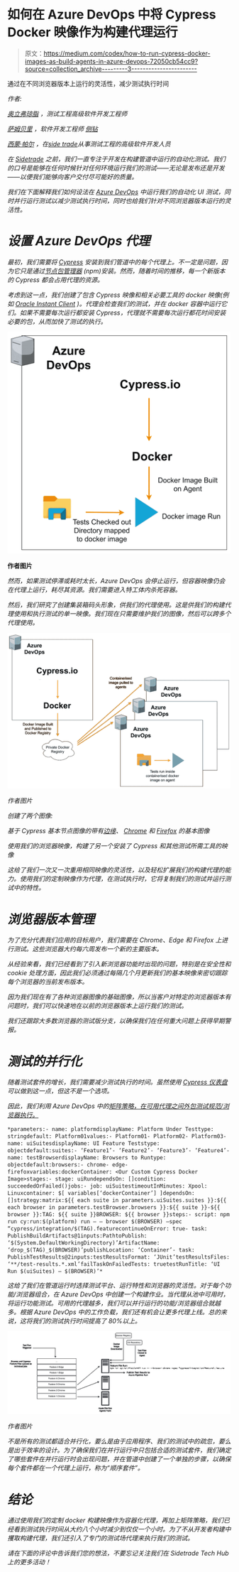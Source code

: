 # 如何在 Azure DevOps 中将 Cypress Docker 映像作为构建代理运行

> 原文：<https://medium.com/codex/how-to-run-cypress-docker-images-as-build-agents-in-azure-devops-72050cb54cc9?source=collection_archive---------3----------------------->

通过在不同浏览器版本上运行的灵活性，减少测试执行时间

*作者:*

[*奥立弗琼脂*](https://www.linkedin.com/in/oliver-agar-1a31445/) *，测试工程高级软件开发工程师*[](https://www.sidetrade.com/?utm_source=other&utm_medium=other&utm_campaign=Medium-Cypress-Azure)

*[*萨姆贝里*](https://www.linkedin.com/in/sam-berry98/) *，软件开发工程师* [*侧钻*](https://www.sidetrade.com/?utm_source=other&utm_medium=other&utm_campaign=Medium-Cypress-Azure)*

*[*西蒙·帕尔*](https://www.linkedin.com/in/drsimonparr) *，在*[*side trade*](https://www.sidetrade.com/?utm_source=other&utm_medium=other&utm_campaign=Medium-Cypress-Azure)从事测试工程的高级软件开发人员*

*在 [Sidetrade](https://www.sidetrade.com/?utm_source=other&utm_medium=other&utm_campaign=Medium-Cypress-Azure) 之前，我们一直专注于开发在构建管道中运行的自动化测试。我们的口号是能够在任何时候针对任何环境运行我们的测试——无论是发布还是开发——以便我们能够向客户交付尽可能好的质量。*

*我们在下面解释我们如何设法在 [Azure DevOps](https://azure.microsoft.com/en-us/services/devops/?nav=min#overview) 中运行我们的自动化 UI 测试，同时并行运行测试以减少测试执行时间，同时也给我们针对不同浏览器版本运行的灵活性。*

# *设置 Azure DevOps 代理*

*最初，我们需要将 [Cypress](https://www.cypress.io/) 安装到我们管道中的每个代理上。不一定是问题，因为它只是通过[节点包管理器](https://www.npmjs.com/) (npm)安装。然而，随着时间的推移，每一个新版本的 Cypress 都会占用代理的资源。*

*考虑到这一点，我们创建了包含 Cypress 映像和相关必要工具的 docker 映像(例如 [Oracle Instant Client](https://www.oracle.com/database/technologies/instant-client.html) )。代理会检查我们的测试，并在 docker 容器中运行它们。如果不需要每次运行都安装 Cypress，代理就不需要每次运行都花时间安装必要的包，从而加快了测试的执行。*

*![](img/1d52ee3b2fbddcdb8045f6fae5794800.png)*

**作者图片**

*然而，如果测试停滞或耗时太长，Azure DevOps 会停止运行，但容器映像仍会在代理上运行，耗尽其资源。我们需要进入特工体内杀死容器。*

*然后，我们研究了创建集装箱码头形象，供我们的代理使用。这是供我们的构建代理使用和执行测试的单一映像。我们现在只需要维护我们的图像，然后可以跨多个代理使用。*

*![](img/9c83e520669e2ccb88672b7bb266cc68.png)*

*作者图片*

*创建了两个图像:*

*基于 Cypress 基本节点图像的带有[边缘](https://www.microsoft.com/en-us/edge)、 [Chrome](https://www.google.co.uk/chrome/) 和 [Firefox](https://www.mozilla.org/en-GB/firefox/) 的基本图像*

*使用我们的浏览器映像，构建了另一个安装了 Cypress 和其他测试所需工具的映像*

*这给了我们一次又一次重用相同映像的灵活性，以及轻松扩展我们的构建代理的能力。使用我们的定制映像作为代理，在测试执行时，它将复制我们的测试并运行测试中的特性。*

# *浏览器版本管理*

*为了充分代表我们应用的目标用户，我们需要在 Chrome、Edge 和 Firefox 上进行测试。这些浏览器大约每六周发布一个新的主要版本。*

*从经验来看，我们已经看到了引入新浏览器功能时出现的问题，特别是在安全性和 cookie 处理方面，因此我们必须通过每隔几个月更新我们的基本映像来密切跟踪每个浏览器的当前发布版本。*

*因为我们现在有了各种浏览器图像的基础图像，所以当客户对特定的浏览器版本有问题时，我们可以快速地在以前的浏览器版本上运行我们的测试。*

*我们还跟踪大多数浏览器的测试版分支，以确保我们在任何重大问题上获得早期警报。*

# *测试的并行化*

*随着测试套件的增长，我们需要减少测试执行的时间。虽然使用 [Cypress 仪表盘](https://www.cypress.io/dashboard/)可以做到这一点，但这不是一个选项。*

*因此，我们利用 Azure DevOps 中的[矩阵策略，在可用代理之间外包测试规范/浏览器执行。](https://docs.microsoft.com/en-us/azure/devops/pipelines/get-started-multiplatform?view=azure-devops)*

```
*parameters:- name: platformdisplayName: Platform Under Testtype: stringdefault: Platform01values:- Platform01- Platform02- Platform03- name: uiSuitesdisplayName: UI Feature Teststype: objectdefault:suites:- ‘Feature1’- ‘Feature2’- ‘Feature3’- ‘Feature4’- name: testBrowserdisplayName: Browsers to Runtype: objectdefault:browsers:- chrome- edge- firefoxvariables:dockerContainer: <Our Custom Cypress Docker Image>stages:- stage: uiRundependsOn: []condition: succeededOrFailed()jobs:- job: uiSuitestimeoutInMinutes: Xpool: Linuxcontainer: $[ variables[‘dockerContainer’] ]dependsOn: []strategy:matrix:${{ each suite in parameters.uiSuites.suites }}:${{ each browser in parameters.testBrowser.browsers }}:${{ suite }}-${{ browser }}:TAG: ${{ suite }}BROWSER: ${{ browser }}steps:- script: npm run cy:run:$(platform) run — — browser $(BROWSER) –spec “cypress/integration/$(TAG).featurecontinueOnError: true- task: PublishBuildArtifacts@1inputs:PathtoPublish: ‘$(System.DefaultWorkingDirectory)’ArtifactName: ‘drop_$(TAG)_$(BROWSER)’publishLocation: ‘Container’- task: PublishTestResults@2inputs:testResultsFormat: ‘JUnit’testResultsFiles: ‘**/test-results.*.xml’failTaskOnFailedTests: truetestRunTitle: ‘UI Run $(uiSuites) — $(BROWSER)’*
```

*这给了我们在管道运行时选择测试平台、运行特性和浏览器的灵活性。对于每个功能/浏览器组合，在 Azure DevOps 中创建一个构建作业。当代理从池中可用时，将运行功能测试。可用的代理越多，我们可以并行运行的功能/浏览器组合就越多。根据 Azure DevOps 中的工作负载，我们还有机会让更多代理上线。总的来说，这将我们的测试执行时间提高了 80%以上。*

*![](img/8137770c2f839629f64c50580a56700f.png)*

*作者图片*

*不是所有的测试都适合并行化，要么是由于应用程序、我们的测试中的疏忽，要么是出于效率的设计。为了确保我们在并行运行中只包括合适的测试套件，我们确定了哪些套件在并行运行时会出现问题，并在管道中创建了一个单独的步骤，以确保每个套件都在一个代理上运行，称为“顺序套件”。*

# *结论*

*通过使用我们的定制 docker 构建映像作为容器化代理，再加上矩阵策略，我们已经看到测试执行时间从大约八个小时减少到仅仅一个小时。为了不从开发者构建中攫取构建代理，我们还引入了专门的测试场代理来执行我们的测试。*

*请在下面的评论中告诉我们您的想法，不要忘记关注我们在 Sidetrade Tech Hub 上的更多活动！*